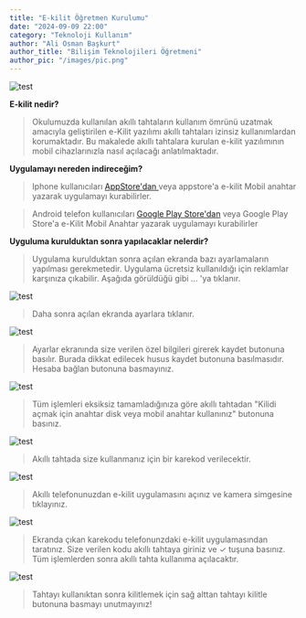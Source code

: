 ```yaml
---
title: "E-kilit Öğretmen Kurulumu"
date: "2024-09-09 22:00"
category: "Teknoloji Kullanım"
author: "Ali Osman Başkurt"
author_title: "Bilişim Teknolojileri Öğretmeni"
author_pic: "/images/pic.png"
---
```


![test](/images/e-kilit-giris.png)

**E-kilit nedir?**

> Okulumuzda kullanılan akıllı tahtaların kullanım ömrünü uzatmak amacıyla geliştirilen e-Kilit yazılımı akıllı tahtaları izinsiz kullanımlardan korumaktadır. Bu makalede akıllı tahtalara kurulan e-kilit yazılımının mobil cihazlarınızla nasıl açılacağı anlatılmaktadır.

**Uygulamayı nereden indireceğim?**

> Iphone kullanıcıları [ AppStore'dan ](https://apps.apple.com/us/app/e-kilit-mobil-anahtar/id6479997617) veya appstore'a e-kilit Mobil anahtar yazarak uygulamayı kurabilirler.

> Android telefon kullanıcıları [Google Play Store'dan](https://play.google.com/store/apps/details?id=net.mehcan.ekilitmobil&hl=tr) veya Google Play Store'a e-Kilit Mobil Anahtar yazarak uygulamayı kurabilirler

**Uyguluma kurulduktan sonra yapılacaklar nelerdir?**

> Uygulama kurulduktan sonra açılan ekranda bazı ayarlamaların yapılması gerekmetedir. Uygulama ücretsiz kullanıldığı için reklamlar karşınıza çıkabilir. Aşağıda görüldüğü gibi ... 'ya tıklanır.

![test](/images/ekilit1.png)

> Daha sonra açılan ekranda ayarlara tıklanır.

![test](/images/ekilit2.png)

> Ayarlar ekranında size verilen özel bilgileri girerek kaydet butonuna basılır. Burada dikkat edilecek husus kaydet butonuna basılmasıdır. Hesaba bağlan butonuna basmayınız.

![test](/images/ekilit3.png)

> Tüm işlemleri eksiksiz tamamladığınıza göre akıllı tahtadan "Kilidi açmak için anahtar disk veya mobil anahtar kullanınız" butonuna basınız.

![test](/images/ekilit4.png)

> Akıllı tahtada size kullanmanız için bir karekod verilecektir.

![test](/images/ekilit6.png)

> Akıllı telefonunuzdan e-kilit uygulamasını açınız ve kamera simgesine tıklayınız.

![test](/images/ekilit7.jpeg)

> Ekranda çıkan karekodu telefonunzdaki e-kilit uygulamasından taratınız. Size verilen kodu akıllı tahtaya giriniz ve ✓ tuşuna basınız. Tüm işlemlerden sonra akıllı tahta kullanıma açılacaktır.

![test](/images/ekilit5.png)

> Tahtayı kullanıktan sonra kilitlemek için sağ alttan tahtayı kilitle butonuna basmayı unutmayınız!
